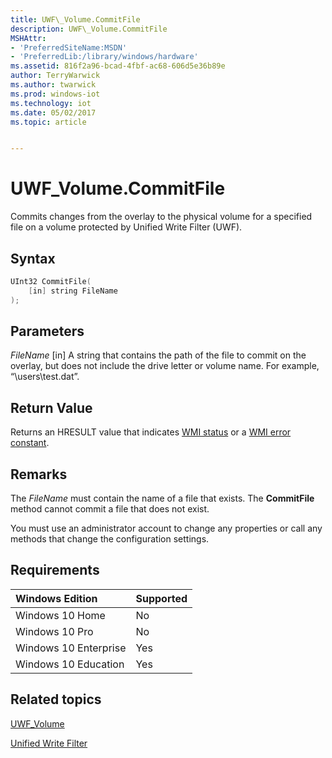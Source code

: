 ```yaml
---
title: UWF\_Volume.CommitFile
description: UWF\_Volume.CommitFile
MSHAttr:
- 'PreferredSiteName:MSDN'
- 'PreferredLib:/library/windows/hardware'
ms.assetid: 816f2a96-bcad-4fbf-ac68-606d5e36b89e
author: TerryWarwick
ms.author: twarwick
ms.prod: windows-iot
ms.technology: iot
ms.date: 05/02/2017
ms.topic: article


---
```

# UWF\_Volume.CommitFile

Commits changes from the overlay to the physical volume for a specified file on a volume protected by Unified Write Filter (UWF).

## Syntax

```powershell
UInt32 CommitFile(
    [in] string FileName
);
```

## Parameters

<a href="" id="filename"></a>*FileName*
\[in\] A string that contains the path of the file to commit on the overlay, but does not include the drive letter or volume name. For example, “\\users\\test.dat”.

## Return Value

Returns an HRESULT value that indicates [WMI status](/windows/win32/wmisdk/wmi-non-error-constants) or a [WMI error constant](/windows/win32/wmisdk/wmi-error-constants).

## Remarks

The *FileName* must contain the name of a file that exists. The **CommitFile** method cannot commit a file that does not exist.

You must use an administrator account to change any properties or call any methods that change the configuration settings.

## Requirements

| Windows Edition       | Supported |
|:----------------------|:----------|
| Windows 10 Home       | No        |
| Windows 10 Pro        | No        |
| Windows 10 Enterprise | Yes       |
| Windows 10 Education  | Yes       |

## Related topics

[UWF\_Volume](uwf-volume.md)

[Unified Write Filter](unified-write-filter.md)
